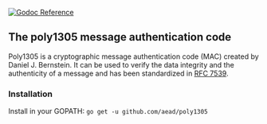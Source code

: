 [![Godoc Reference](https://godoc.org/github.com/aead/poly1305?status.svg)](https://godoc.org/github.com/aead/poly1305)

## The poly1305 message authentication code

Poly1305 is a cryptographic message authentication code (MAC) created by Daniel J. Bernstein. 
It can be used to verify the data integrity and the authenticity of a message and has been
standardized in [RFC 7539](https://tools.ietf.org/html/rfc7539 "RFC 7539").

### Installation
Install in your GOPATH: `go get -u github.com/aead/poly1305`  
